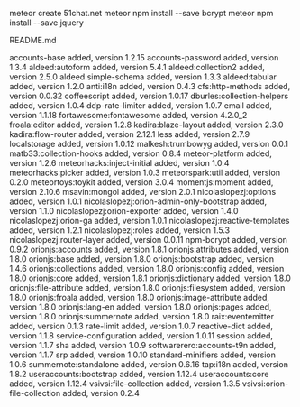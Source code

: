 meteor create 51chat.net
meteor npm install --save bcrypt
meteor npm install --save jquery


README.md

accounts-base                             added, version 1.2.15
accounts-password                         added, version 1.3.4
aldeed:autoform                           added, version 5.4.1
aldeed:collection2                        added, version 2.5.0
aldeed:simple-schema                      added, version 1.3.3
aldeed:tabular                            added, version 1.2.0
anti:i18n                                 added, version 0.4.3
cfs:http-methods                          added, version 0.0.32
coffeescript                              added, version 1.0.17
dburles:collection-helpers                added, version 1.0.4
ddp-rate-limiter                          added, version 1.0.7
email                                     added, version 1.1.18
fortawesome:fontawesome                   added, version 4.2.0_2
froala:editor                             added, version 1.2.8
kadira:blaze-layout                       added, version 2.3.0
kadira:flow-router                        added, version 2.12.1
less                                      added, version 2.7.9
localstorage                              added, version 1.0.12
malkesh:trumbowyg                         added, version 0.0.1
matb33:collection-hooks                   added, version 0.8.4
meteor-platform                           added, version 1.2.6
meteorhacks:inject-initial                added, version 1.0.4
meteorhacks:picker                        added, version 1.0.3
meteorspark:util                          added, version 0.2.0
meteortoys:toykit                         added, version 3.0.4
momentjs:moment                           added, version 2.10.6
msavin:mongol                             added, version 2.0.1
nicolaslopezj:options                     added, version 1.0.1
nicolaslopezj:orion-admin-only-bootstrap  added, version 1.1.0
nicolaslopezj:orion-exporter              added, version 1.4.0
nicolaslopezj:orion-ga                    added, version 1.0.1
nicolaslopezj:reactive-templates          added, version 1.2.1
nicolaslopezj:roles                       added, version 1.5.3
nicolaslopezj:router-layer                added, version 0.0.11
npm-bcrypt                                added, version 0.9.2
orionjs:accounts                          added, version 1.8.1
orionjs:attributes                        added, version 1.8.0
orionjs:base                              added, version 1.8.0
orionjs:bootstrap                         added, version 1.4.6
orionjs:collections                       added, version 1.8.0
orionjs:config                            added, version 1.8.0
orionjs:core                              added, version 1.8.1
orionjs:dictionary                        added, version 1.8.0
orionjs:file-attribute                    added, version 1.8.0
orionjs:filesystem                        added, version 1.8.0
orionjs:froala                            added, version 1.8.0
orionjs:image-attribute                   added, version 1.8.0
orionjs:lang-en                           added, version 1.8.0
orionjs:pages                             added, version 1.8.0
orionjs:summernote                        added, version 1.8.0
raix:eventemitter                         added, version 0.1.3
rate-limit                                added, version 1.0.7
reactive-dict                             added, version 1.1.8
service-configuration                     added, version 1.0.11
session                                   added, version 1.1.7
sha                                       added, version 1.0.9
softwarerero:accounts-t9n                 added, version 1.1.7
srp                                       added, version 1.0.10
standard-minifiers                        added, version 1.0.6
summernote:standalone                     added, version 0.6.16
tap:i18n                                  added, version 1.8.2
useraccounts:bootstrap                    added, version 1.12.4
useraccounts:core                         added, version 1.12.4
vsivsi:file-collection                    added, version 1.3.5
vsivsi:orion-file-collection              added, version 0.2.4
